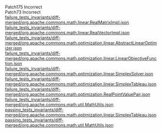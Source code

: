 Patch175 Incorrect  
Patch73 Incorrect  
[failure_tests_invariants/diff-merged/org.apache.commons.math.linear.RealMatrixImpl.json](https://boyang9602.github.io/?datasource=https://raw.githubusercontent.com/boyang9602/tmp/master/Math/87/failure_tests_invariants/diff-merged/org.apache.commons.math.linear.RealMatrixImpl.json)  
[failure_tests_invariants/diff-merged/org.apache.commons.math.linear.RealVectorImpl.json](https://boyang9602.github.io/?datasource=https://raw.githubusercontent.com/boyang9602/tmp/master/Math/87/failure_tests_invariants/diff-merged/org.apache.commons.math.linear.RealVectorImpl.json)  
[failure_tests_invariants/diff-merged/org.apache.commons.math.optimization.linear.AbstractLinearOptimizer.json](https://boyang9602.github.io/?datasource=https://raw.githubusercontent.com/boyang9602/tmp/master/Math/87/failure_tests_invariants/diff-merged/org.apache.commons.math.optimization.linear.AbstractLinearOptimizer.json)  
[failure_tests_invariants/diff-merged/org.apache.commons.math.optimization.linear.LinearObjectiveFunction.json](https://boyang9602.github.io/?datasource=https://raw.githubusercontent.com/boyang9602/tmp/master/Math/87/failure_tests_invariants/diff-merged/org.apache.commons.math.optimization.linear.LinearObjectiveFunction.json)  
[failure_tests_invariants/diff-merged/org.apache.commons.math.optimization.linear.SimplexSolver.json](https://boyang9602.github.io/?datasource=https://raw.githubusercontent.com/boyang9602/tmp/master/Math/87/failure_tests_invariants/diff-merged/org.apache.commons.math.optimization.linear.SimplexSolver.json)  
[failure_tests_invariants/diff-merged/org.apache.commons.math.optimization.linear.SimplexTableau.json](https://boyang9602.github.io/?datasource=https://raw.githubusercontent.com/boyang9602/tmp/master/Math/87/failure_tests_invariants/diff-merged/org.apache.commons.math.optimization.linear.SimplexTableau.json)  
[failure_tests_invariants/diff-merged/org.apache.commons.math.optimization.RealPointValuePair.json](https://boyang9602.github.io/?datasource=https://raw.githubusercontent.com/boyang9602/tmp/master/Math/87/failure_tests_invariants/diff-merged/org.apache.commons.math.optimization.RealPointValuePair.json)  
[failure_tests_invariants/diff-merged/org.apache.commons.math.util.MathUtils.json](https://boyang9602.github.io/?datasource=https://raw.githubusercontent.com/boyang9602/tmp/master/Math/87/failure_tests_invariants/diff-merged/org.apache.commons.math.util.MathUtils.json)  
[passing_tests_invariants/diff-merged/org.apache.commons.math.optimization.linear.SimplexTableau.json](https://boyang9602.github.io/?datasource=https://raw.githubusercontent.com/boyang9602/tmp/master/Math/87/passing_tests_invariants/diff-merged/org.apache.commons.math.optimization.linear.SimplexTableau.json)  
[passing_tests_invariants/diff-merged/org.apache.commons.math.util.MathUtils.json](https://boyang9602.github.io/?datasource=https://raw.githubusercontent.com/boyang9602/tmp/master/Math/87/passing_tests_invariants/diff-merged/org.apache.commons.math.util.MathUtils.json)  
